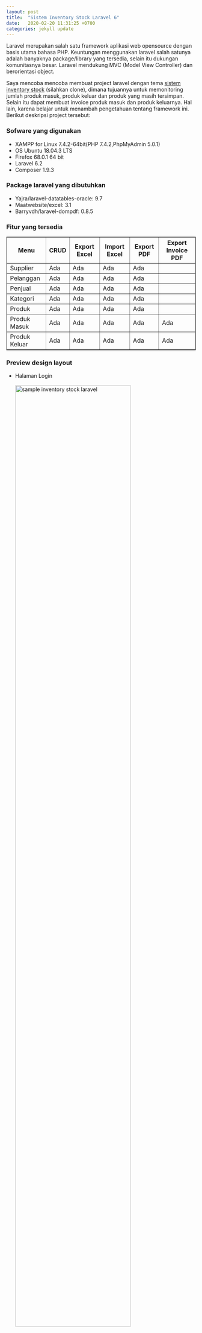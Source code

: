 ```yaml
---
layout: post
title:  "Sistem Inventory Stock Laravel 6"
date:   2020-02-20 11:31:25 +0700
categories: jekyll update
---
```

<head></head>
<body>
<p>Laravel merupakan salah satu framework aplikasi web opensource dengan basis utama bahasa PHP. Keuntungan menggunakan laravel salah satunya adalah banyaknya package/library yang tersedia, selain itu dukungan komunitasnya besar. Laravel mendukung MVC (Model View Controller) dan berorientasi object.</p>
<p>Saya mencoba mencoba membuat project laravel dengan tema <a href="https://github.com/msyrh/system_inventory_stock_laravel">sistem inventory stock</a> (silahkan clone), dimana tujuannya untuk memonitoring jumlah produk masuk, produk keluar dan produk yang masih tersimpan. Selain itu dapat membuat invoice produk masuk dan produk keluarnya. Hal lain, karena belajar untuk menambah pengetahuan tentang framework ini. Berikut deskripsi project tersebut:</p>

<h3>Sofware yang digunakan</h3>
<ul>
    <li>XAMPP for Linux 7.4.2-64bit(PHP 7.4.2,PhpMyAdmin 5.0.1)</li>
    <li>OS Ubuntu 18.04.3 LTS</li>
    <li>Firefox 68.0.1 64 bit</li>
    <li>Laravel 6.2</li>
    <li>Composer 1.9.3</li>
</ul>

<h3>Package laravel yang dibutuhkan</h3>
<ul>
    <li>Yajra/laravel-datatables-oracle: 9.7</li>
    <li>Maatwebsite/excel: 3.1</li>
    <li>Barryvdh/laravel-dompdf: 0.8.5</li>
</ul>

<h3>Fitur yang tersedia</h3>

<table border="1px">
    <thead>
        <th>Menu</th>
        <th>CRUD</th>
        <th>Export Excel</th>
        <th>Import Excel</th>
        <th>Export PDF</th>
        <th>Export Invoice PDF</th>
    </thead>
    <tbody>
        <tr>
            <td>Supplier</td>
            <td>Ada</td>
            <td>Ada</td>
            <td>Ada</td>
            <td>Ada</td>
            <td></td>
        </tr>
        <tr>
            <td>Pelanggan</td>
            <td>Ada</td>
            <td>Ada</td>
            <td>Ada</td>
            <td>Ada</td>
            <td></td>
        </tr>
        <tr>
            <td>Penjual</td>
            <td>Ada</td>
            <td>Ada</td>
            <td>Ada</td>
            <td>Ada</td>
            <td></td>
        </tr>
        <tr>
            <td>Kategori</td>
            <td>Ada</td>
            <td>Ada</td>
            <td>Ada</td>
            <td>Ada</td>
            <td></td>
        </tr>
        <tr>
            <td>Produk</td>
            <td>Ada</td>
            <td>Ada</td>
            <td>Ada</td>
            <td>Ada</td>
            <td></td>
        </tr>
        <tr>
            <td>Produk Masuk</td>
            <td>Ada</td>
            <td>Ada</td>
            <td>Ada</td>
            <td>Ada</td>
            <td>Ada</td>
        </tr>
        <tr>
            <td>Produk Keluar</td>
            <td>Ada</td>
            <td>Ada</td>
            <td>Ada</td>
            <td>Ada</td>
            <td>Ada</td>
        </tr>
    </tbody>
</table>

<h3>Preview design layout</h3>
<ul>
    <li>Halaman Login</li>
    <br>
    <img src="/assets/img-inventory-laravel6/login.png" width="80%" alt="sample inventory stock laravel">
    <br><br>
    <li>Halaman Registrasi</li>
    <br>
    <img src="/assets/img-inventory-laravel6/registrasi.png" width="80%" alt="sample inventory stock laravel">
    <br><br>
    <li>Halaman Utama</li>
    <br>
    <img src="/assets/img-inventory-laravel6/home.png" width="80%" alt="sample inventory stock laravel">
    <br><br>
    <li>Halaman Data Kategori</li>
    <br>
    <img src="/assets/img-inventory-laravel6/data_kategori.png" width="80%" alt="sample inventory stock laravel">
    <br><br>
    <li>Halaman Tambah Data Kategori</li>
    <br>
    <img src="/assets/img-inventory-laravel6/tambahdata_kategori.png" width="80%" alt="sample inventory stock laravel">
    <br><br>
    <li>Halaman Ubah Data Kategori</li>
    <br>
    <img src="/assets/img-inventory-laravel6/ubahdata_kategori.png" width="80%" alt="sample inventory stock laravel">
    <br><br>
    <li>Halaman Hapus Data Kategori</li>
    <br>
    <img src="/assets/img-inventory-laravel6/hapus_datakategori.png" width="80%" alt="sample inventory stock laravel">
    <br><br>
    <li>Halaman Data Produk</li>
    <br>
    <img src="/assets/img-inventory-laravel6/data_produk.png" width="80%" alt="sample inventory stock laravel">
    <br><br>
    <li>Halaman Tambah Data Produk</li>
    <br>
    <img src="/assets/img-inventory-laravel6/tambahdata_produk.png" width="80%" alt="sample inventory stock laravel">
    <br><br>
    <li>Halaman Ubah Data Produk</li>
    <br>
    <img src="/assets/img-inventory-laravel6/ubahdata_produk.png" width="80%" alt="sample inventory stock laravel">
    <br><br>
    <li>Halaman Data Produk Masuk</li>
    <br>
    <img src="/assets/img-inventory-laravel6/data_produkmasuk.png" width="80%" alt="sample inventory stock laravel">
    <br><br>
    <li>Halaman Tambah Data Produk Masuk</li>
    <br>
    <img src="/assets/img-inventory-laravel6/tambahdata_produkmasuk.png" width="80%" alt="sample inventory stock laravel">
    <br><br>
    <li>Halaman Ubah Data Produk Masuk</li>
    <br>
    <img src="/assets/img-inventory-laravel6/ubahdata_produkmasuk.png" width="80%" alt="sample inventory stock laravel">
    <br><br>
    <li>Invoice Produk Masuk</li>
    <br>
    <img src="/assets/img-inventory-laravel6/sample_invoice_prodmasuk.png" width="80%" alt="sample inventory stock laravel">
    <br>
</ul>

<h3>Installasi dan Penggunaan</h3>
<ul>
    <li>Install Xampp sesuai sistem Os <a href="https://www.apachefriends.org/faq_linux.html">linux</a> / <a href="https://www.apachefriends.org/faq_windows.html">diwindows</a> [skip jika sudah]</li>
    <li>Install Composer [skip jika sudah]</li>
</ul>
<b><font color="red">Pastikan posisi Berada Terminal/CMD di htdocs Xampp dengan perintah <i>cd</i></font></b>
<ul>
    <li>Install Laravel
        <pre>
            <code>composer create-project --prefer-dist laravel/laravel inventory</code>
        </pre>
    </li>
    <li>Install Require Yajra Datatables
        <pre>
            <code>composer require yajra/laravel-datatables-oracle</code>
        </pre>
        Lakukan konfigurasi di folder config/app.php
        <pre>
            <code>
                'providers' => [
                    Yajra\Datatables\DatatablesServiceProvider::class,
                ],
        dan pada bagian:
                'aliases' => [
                    'Datatables'=>Yajra\Datatables\Facades\Datatables::class,
                ],
            </code>
        </pre>
    </li>
    <li>Install Require Maatwebsite/excel 
        <pre>
            <code>composer reuquire maatwebsite/excel</code>
        </pre>
        Lakukan konfigurasi di folde config/app.php
        <pre>
            <code>
                'providers' => [
                    Maatwebsite\Excel\ExcelServiceProvider::class,
                ],
        dan pada bagian:
                'aliases' => [
                    'Excel'=>Maatwebsite\Excel\Facades\Excel::class,
                ],
            </code>
        </pre>
    </li>
    <li>Install Require Barryvdh/laravel-dompdf
        <pre>
            <code>composer require barryvdh/laravel-dompdf </code>
        </pre>
        Lakukan konfigurasi di folde config/app.php
        <pre>
            <code>
                'providers' => [
                    Barryvdh\DomPDF\ServiceProvider::class,
                ],
        dan pada bagian:
                'aliases' => [
                    'PDF'=>Barryvdh\DomPDF\Facade::class,
                ],
            </code>
        </pre>
    </li>
    <li>Cara 1: Mengkoding program dengan mengetik ulang program mulai dari folder Routes/web.php, resources/Views, App/http/controller, App/imports, App/exports ( sangat disarankan) hehe
        <ul>
            <li>Pastikan posisi kursor berada di folder project laravel kita</li>
            <li>Membuat file Model dengan perintah 
                <pre><code>php artisan make:model [nama_model]</code></pre>
                misalkan membuat model dengan nama Category maka:
                <pre><code>php artisan make:model Category --resource</code></pre>
                file model tersebut akan tersimpan di App/ dengan nama Category.php, jika dalam membuat model tersebut ditambahkan <b> -m </b>maka akan membuat file migrate di dalam folder Database/migrate/ dengan nama file <b>2019_08_19_600000_create_tabel_Category</b> </li>
            <li>Membuat file Controller dengan perintah 
                <pre><code>php artisan make:controller [nama_controller]</code></pre>
                misalkan membuat CategoryController maka:
                <pre><code>php artisan make:controller CategoryController --resource</code></pre>
                <b>--resource</b> digunakan untuk membuat method store, destroy, edit, update, index secara otomatis didalam controller yang dibuat. file controller akan tersimpan di App/http/controller/ </li>
            <li>Membuat file Views dengan perintah
                <pre><code>php artisan make:view folder.namafile</code></pre>
                misalkan membuat view kategori dan dilamnya ada index.blade.php maka:
                <pre><code>php artisan make:view kategori.index</code></pre>
                file yang dibuat akan tersimpan di resources/views/kategori/ dengan nama index.blade.php
            </li>
            <li>Membuat file import dengan perintah
                <pre><code>php artisan make:import namafile</code></pre>
                misalkan membuat file import kategori maka:
                <pre><code>php artisan make:import importCategory</code></pre>
                file yang dibuat akan tersimpan di App/imports/ dengan nama importCategory.php
            </li>
            <li>Membuat file export dengan perintah
                <pre><code>php artisan make:export namafile</code></pre>
                misalkan membuat file export kategori maka:
                <pre><code>php artisan make:export exportCategory</code></pre>
                file yang dibuat akan tersimpan di App/exports/ dengan nama exportCategory.php</li>
            <li>Membuat route, dengan menambahkan code di routes/web.php jika route ini untuk mengembangkan web, misal:
                <pre><code>Route::get('/link_diurl','namacontroller@namamethod')</code></pre>
                jika menerapkannya dalam membuat route 
                <pre><code>Route::get('/apiCategories','CategoryController@apiCategories')->name('api.categories');</code></pre>
                <b>->name()</b> digunakan untuk memberikan nama pada route tersebut, sehingga dapat memudahkan ketika kita memanggilnya misalkan penggunaannya dalam tag link, sehingga pada bagian href="" didalamnya route('api.categories'), route yang pernah kita buat dapat di lihat dengan memberikan perintah diterminal /cmd dengan posisi di dalam folder project kita
                <pre><code>php artisan route:list</code></pre>
            </li>
        </ul>
    </li>
    <li>Cara 2: Melakukan CoPas semua folder ke Project laravel yang sudah diunduh, dengan syarat versi laravel/package sama. <b>Note: Jika melakukan clone, folder vendor laravel hasil clone tidak ada (karena size file besar)</b>, Jadi silahkan folder vendor ditambahkan / Copas dari laravel yang telah anda buat</li>
    <li>Buat Database dengan nama inventory, kemudian lakukan konfigurasi database dengan membuka file .env pada project laravel, silahkan masukan nama database user dan password (jika ada)</li>
    <li>Jika menggunakan Cara ke 2, tinggal melakukan migrate untuk membuat table database secara otomatis dengan perintah:
        <pre>
            <code>php artisan migrate</code>
        </pre>
        Akan tetapi jika menggunakan Cara 1, buat file dan melakukan koding terlebih dahulu pada folder Databases/migrations/ serta membuat file model pada folder App/ 
    </li>
</ul>

<p><b>Note :</b> Data screenshot merupakan sample, jika terdapat kesamaan nama atau tempat, silahkan konfirmasi sehingga akan segera saya tarik/ganti</p>
<h3>Semoga Bermanfaat </h3>
</body>
